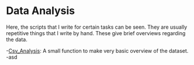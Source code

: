 # Data Analysis
Here, the scripts that I write for certain tasks can be seen. They are usually repetitive things that I write by hand. These give brief overviews regarding the data.

-[Csv_Analysis](https://github.com/emreozan/Data_Analysis/blob/main/CSV_Analysis.ipynb): 
  A small function to make very basic overview of the dataset.
-asd
